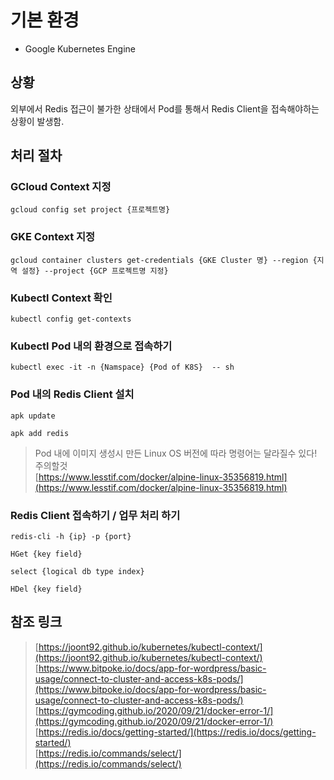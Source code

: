# 기본 환경 

- Google Kubernetes Engine 


## 상황 

외부에서 Redis 접근이 불가한 상태에서 Pod를 통해서 Redis Client을 접속해야하는 상황이 발생함. 

## 처리 절차 

### GCloud Context 지정 

```shell
gcloud config set project {프로젝트명}
```

### GKE Context 지정 

```shell 
gcloud container clusters get-credentials {GKE Cluster 명} --region {지역 설정} --project {GCP 프로젝트명 지정}
```

### Kubectl Context 확인 

```shell
kubectl config get-contexts
```

### Kubectl Pod 내의 환경으로 접속하기 

```shell 
kubectl exec -it -n {Namspace} {Pod of K8S}  -- sh
```

### Pod 내의 Redis Client 설치 

```shell
apk update

apk add redis
```

> Pod 내에 이미지 생성시 만든 Linux OS 버전에 따라 명령어는 달라질수 있다! 주의할것   
> [https://www.lesstif.com/docker/alpine-linux-35356819.html](https://www.lesstif.com/docker/alpine-linux-35356819.html)

### Redis Client 접속하기 / 업무 처리 하기 

```shell 
redis-cli -h {ip} -p {port}

HGet {key field}

select {logical db type index}

HDel {key field}
```

## 참조 링크 

> [https://joont92.github.io/kubernetes/kubectl-context/](https://joont92.github.io/kubernetes/kubectl-context/)  
> [https://www.bitpoke.io/docs/app-for-wordpress/basic-usage/connect-to-cluster-and-access-k8s-pods/](https://www.bitpoke.io/docs/app-for-wordpress/basic-usage/connect-to-cluster-and-access-k8s-pods/)
> [https://gymcoding.github.io/2020/09/21/docker-error-1/](https://gymcoding.github.io/2020/09/21/docker-error-1/)    
> [https://redis.io/docs/getting-started/](https://redis.io/docs/getting-started/)   
> [https://redis.io/commands/select/](https://redis.io/commands/select/)  